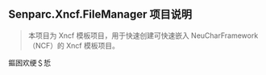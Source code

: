 ﻿## Senparc.Xncf.FileManager 项目说明

> 本项目为 Xncf 模板项目，用于快速创建可快速嵌入 NeuCharFramework（NCF）的 Xncf 模板项目。

鏂囦欢绠＄悊